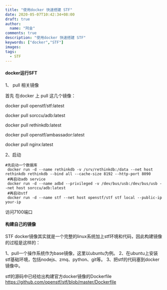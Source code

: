 ```yaml
---
title: "使用docker 快速搭建 STF"
date: 2020-05-07T10:42:34+08:00
draft: true
author:
  name: "阿金"
comments: true
description: "使用docker 快速搭建 STF"
keywords: ["docker","STF"]
images:
tags:
  - STF
---
```

#### docker运行SFT
1、 pull 相关镜像

首先 在docker 上 pull 这几个镜像：

docker pull openstf/stf:latest

docker pull sorccu/adb:latest

docker pull rethinkdb:latest

docker pull openstf/ambassador:latest

docker pull nginx:latest

2、启动
```shell
#先启动一个数据库
 docker run -d --name rethinkdb -v /srv/rethinkdb:/data --net host rethinkdb rethinkdb --bind all --cache-size 8192 --http-port 8090
 #再启动adb service
 docker run -d --name adbd --privileged -v /dev/bus/usb:/dev/bus/usb --net host sorccu/adb:latest
 #再启动stf
 docker run -d --name stf --net host openstf/stf stf local --public-ip your-ip

```

访问7100端口

#### 构建自己的镜像

STF docker镜像其实就是一个完整的linux系统加上stf环境和代码，因此构建镜像的过程是这样的：

1、pull一个操作系统作为base镜像，这里以ubuntu为例。
2、在ubuntu上安装stf基础环境，包括nodejs、zmq、python、git等。
3、把stf的代码塞到docker镜像中。

stf的源码中已经给出构建官方docker镜像的Dockerfile https://github.com/openstf/stf/blob/master/Dockerfile

